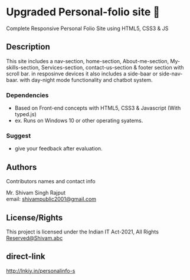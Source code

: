 # Upgraded Personal-folio site :partying_face:

Complete Responsive Personal Folio Site using HTML5, CSS3 & JS

## Description
This site includes a nav-section, home-section, About-me-section, My-skills-section, Services-section, contact-us-section & footer section with scroll bar. in resposinve devices it also includes a side-baar or side-nav-baar. with day-night mode functionality and chatbot system.

### Dependencies

* Based on Front-end concepts with HTML5, CSS3 & Javascript (With typed.js) 
* ex. Runs on Windows 10 or other operating syatems.

### Suggest
* give your feedback after evaluation.

## Authors

Contributors names and contact info

Mr. Shivam Singh Rajput  
email: shivampublic2001@gmail.com

## License/Rights

This project is licensed under the Indian IT Act-2021, All Rights Reserved@Shivam.abc

## direct-link

http://lnkiy.in/personalinfo-s

